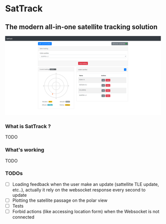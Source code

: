 # SatTrack

## The modern all-in-one satellite tracking solution
![](imgs/overview.PNG)

### What is SatTrack ?
TODO

### What's working
TODO

### TODOs
 * [ ] Loading feedback when the user make an update (sattellite TLE update, etc..), actually it rely on the websocket response every second to update
 * [ ] Plotting the satellite passage on the polar view
 * [ ] Tests
 * [ ] Forbid actions (like accessing location form) when the Websocket is not connected
